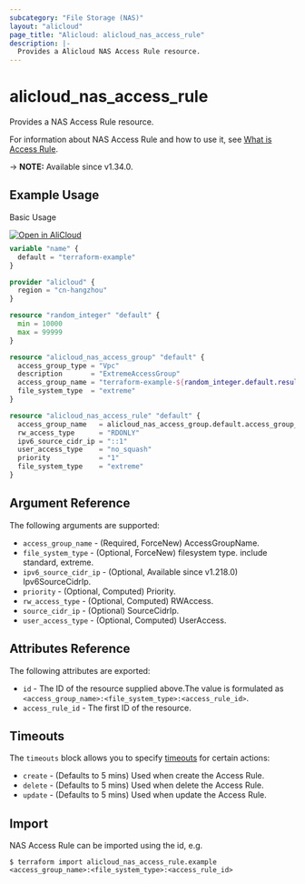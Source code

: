 ```yaml
---
subcategory: "File Storage (NAS)"
layout: "alicloud"
page_title: "Alicloud: alicloud_nas_access_rule"
description: |-
  Provides a Alicloud NAS Access Rule resource.
---
```


# alicloud_nas_access_rule

Provides a NAS Access Rule resource. 

For information about NAS Access Rule and how to use it, see [What is Access Rule](https://www.alibabacloud.com/help/en/nas/developer-reference/api-nas-2017-06-26-createaccessrule).

-> **NOTE:** Available since v1.34.0.

## Example Usage

Basic Usage

<div style="display: block;margin-bottom: 40px;"><div class="oics-button" style="float: right;position: absolute;margin-bottom: 10px;">
  <a href="https://api.aliyun.com/terraform?resource=alicloud_nas_access_rule&exampleId=a173801b-1e04-f167-4152-54456b0837be7cead684&activeTab=example&spm=docs.r.nas_access_rule.0.a173801b1e&intl_lang=EN_US" target="_blank">
    <img alt="Open in AliCloud" src="https://img.alicdn.com/imgextra/i1/O1CN01hjjqXv1uYUlY56FyX_!!6000000006049-55-tps-254-36.svg" style="max-height: 44px; max-width: 100%;">
  </a>
</div></div>

```terraform
variable "name" {
  default = "terraform-example"
}

provider "alicloud" {
  region = "cn-hangzhou"
}

resource "random_integer" "default" {
  min = 10000
  max = 99999
}

resource "alicloud_nas_access_group" "default" {
  access_group_type = "Vpc"
  description       = "ExtremeAccessGroup"
  access_group_name = "terraform-example-${random_integer.default.result}"
  file_system_type  = "extreme"
}

resource "alicloud_nas_access_rule" "default" {
  access_group_name   = alicloud_nas_access_group.default.access_group_name
  rw_access_type      = "RDONLY"
  ipv6_source_cidr_ip = "::1"
  user_access_type    = "no_squash"
  priority            = "1"
  file_system_type    = "extreme"
}

```

## Argument Reference

The following arguments are supported:
* `access_group_name` - (Required, ForceNew) AccessGroupName.
* `file_system_type` - (Optional, ForceNew) filesystem type. include standard, extreme.
* `ipv6_source_cidr_ip` - (Optional, Available since v1.218.0) Ipv6SourceCidrIp.
* `priority` - (Optional, Computed) Priority.
* `rw_access_type` - (Optional, Computed) RWAccess.
* `source_cidr_ip` - (Optional) SourceCidrIp.
* `user_access_type` - (Optional, Computed) UserAccess.

## Attributes Reference

The following attributes are exported:
* `id` - The ID of the resource supplied above.The value is formulated as `<access_group_name>:<file_system_type>:<access_rule_id>`.
* `access_rule_id` - The first ID of the resource.

## Timeouts

The `timeouts` block allows you to specify [timeouts](https://www.terraform.io/docs/configuration-0-11/resources.html#timeouts) for certain actions:
* `create` - (Defaults to 5 mins) Used when create the Access Rule.
* `delete` - (Defaults to 5 mins) Used when delete the Access Rule.
* `update` - (Defaults to 5 mins) Used when update the Access Rule.

## Import

NAS Access Rule can be imported using the id, e.g.

```shell
$ terraform import alicloud_nas_access_rule.example <access_group_name>:<file_system_type>:<access_rule_id>
```